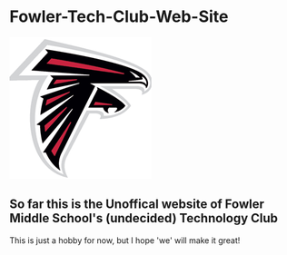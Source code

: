 # Fowler-Tech-Club-Web-Site
![Image of Falcon](./imgs/falconico.jpg)
## So far this is the Unoffical website of Fowler Middle School's (undecided) Technology Club

This is just a hobby for now, but I hope 'we' will make it great!
